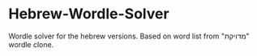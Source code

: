 # Hebrew-Wordle-Solver
Wordle solver for the hebrew versions. Based on word list from "מדויקת" wordle clone.
